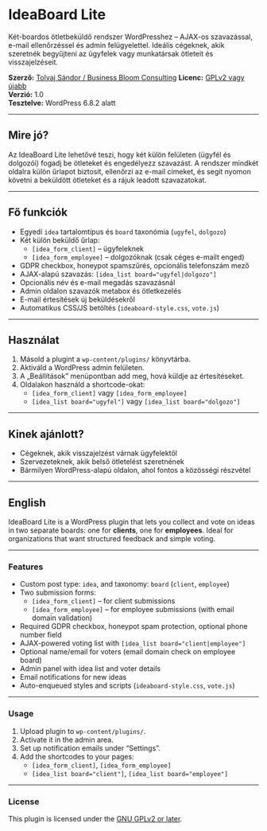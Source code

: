 # IdeaBoard Lite

Két-boardos ötletbeküldő rendszer WordPresshez – AJAX-os szavazással, e-mail ellenőrzéssel és admin felügyelettel. Ideális cégeknek, akik szeretnék begyűjteni az ügyfelek vagy munkatársak ötleteit és visszajelzéseit.

**Szerző:** [Tolvaj Sándor / Business Bloom Consulting](https://businessbloom.consulting) 
**Licenc:** [GPLv2 vagy újabb](https://www.gnu.org/licenses/gpl-2.0.html)  
**Verzió:** 1.0  
**Tesztelve:** WordPress 6.8.2 alatt

---

## Mire jó?

Az IdeaBoard Lite lehetővé teszi, hogy két külön felületen (ügyfél és dolgozói) fogadj be ötleteket és engedélyezz szavazást. A rendszer mindkét oldalra külön űrlapot biztosít, ellenőrzi az e-mail címeket, és segít nyomon követni a beküldött ötleteket és a rájuk leadott szavazatokat.

---

## Fő funkciók

- Egyedi `idea` tartalomtípus és `board` taxonómia (`ugyfel`, `dolgozo`)
- Két külön beküldő űrlap:
  - `[idea_form_client]` – ügyfeleknek
  - `[idea_form_employee]` – dolgozóknak (csak céges e-mailt enged)
- GDPR checkbox, honeypot spamszűrés, opcionális telefonszám mező
- AJAX-alapú szavazás: `[idea_list board="ugyfel|dolgozo"]`
- Opcionális név és e-mail megadás szavazásnál
- Admin oldalon szavazók metabox és ötletkezelés
- E-mail értesítések új beküldésekről
- Automatikus CSS/JS betöltés (`ideaboard-style.css`, `vote.js`)

---

## Használat

1. Másold a plugint a `wp-content/plugins/` könyvtárba.
2. Aktiváld a WordPress admin felületen.
3. A „Beállítások” menüpontban add meg, hová küldje az értesítéseket.
4. Oldalakon használd a shortcode-okat:
   - `[idea_form_client]` vagy `[idea_form_employee]`
   - `[idea_list board="ugyfel"]` vagy `[idea_list board="dolgozo"]`

---

## Kinek ajánlott?

- Cégeknek, akik visszajelzést várnak ügyfelektől
- Szervezeteknek, akik belső ötletelést szeretnének
- Bármilyen WordPress-alapú oldalon, ahol fontos a közösségi részvétel

---

## English

IdeaBoard Lite is a WordPress plugin that lets you collect and vote on ideas in two separate boards: one for **clients**, one for **employees**. Ideal for organizations that want structured feedback and simple voting.

---

### Features

- Custom post type: `idea`, and taxonomy: `board` (`client`, `employee`)
- Two submission forms:
  - `[idea_form_client]` – for client submissions
  - `[idea_form_employee]` – for employee submissions (with email domain validation)
- Required GDPR checkbox, honeypot spam protection, optional phone number field
- AJAX-powered voting list with `[idea_list board="client|employee"]`
- Optional name/email for voters (email domain check on employee board)
- Admin panel with idea list and voter details
- Email notifications for new ideas
- Auto-enqueued styles and scripts (`ideaboard-style.css`, `vote.js`)

---

### Usage

1. Upload plugin to `wp-content/plugins/`.
2. Activate it in the admin area.
3. Set up notification emails under “Settings”.
4. Add the shortcodes to your pages:
   - `[idea_form_client]`, `[idea_form_employee]`
   - `[idea_list board="client"]`, `[idea_list board="employee"]`

---

### License

This plugin is licensed under the [GNU GPLv2 or later](https://www.gnu.org/licenses/gpl-2.0.html).

